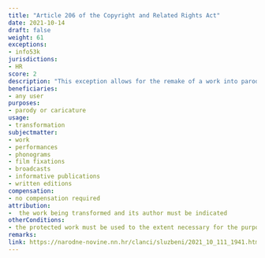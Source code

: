 ```yaml
---
title: "Article 206 of the Copyright and Related Rights Act"
date: 2021-10-14
draft: false
weight: 61
exceptions:
- info53k
jurisdictions:
- HR
score: 2
description: "This exception allows for the remake of a work into parody, caricature and pastiche, to the extent necessary for its meaning (humor, criticism of the work being parodied, the caricature or the pastiche, critique of social events and phenomena and similar), in accordance with good customs. Transformation of a work into a parody or caricature must be limited to the extent necessary for the purpose thereof. The original work and its author must be indicated." 
beneficiaries:
- any user
purposes: 
- parody or caricature
usage:
- transformation
subjectmatter:
- work
- performances
- phonograms
- film fixations
- broadcasts
- informative publications
- written editions
compensation:
- no compensation required
attribution: 
-  the work being transformed and its author must be indicated
otherConditions: 
- the protected work must be used to the extent necessary for the purpose of parody or caricature
remarks: 
link: https://narodne-novine.nn.hr/clanci/sluzbeni/2021_10_111_1941.html
---
```

